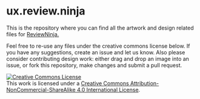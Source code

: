 ux.review.ninja
===============

This is the repository where you can find all the artwork and design related files for [ReviewNinja.](https://github.com/reviewninja/review.ninja)

Feel free to re-use any files under the creative commons license below. If you have any suggestions, create an issue and let us know. Also please consider contributing design work: either drag and drop an image into an issue, or fork this repository, make changes and submit a pull request. 

<a rel="license" href="http://creativecommons.org/licenses/by-nc-sa/4.0/"><img alt="Creative Commons License" style="border-width:0" src="https://i.creativecommons.org/l/by-nc-sa/4.0/88x31.png" /></a><br />This work is licensed under a <a rel="license" href="http://creativecommons.org/licenses/by-nc-sa/4.0/">Creative Commons Attribution-NonCommercial-ShareAlike 4.0 International License</a>.
